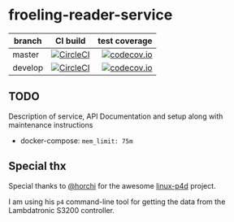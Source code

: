 # froeling-reader-service

| branch | CI build | test coverage |
|--------|:--------:|--------------:|
| master  | [![CircleCI](https://circleci.com/gh/logreposit/froeling-reader-service/tree/master.svg?style=shield)](https://circleci.com/gh/logreposit/froeling-reader-service/tree/master)   | [![codecov.io](https://codecov.io/gh/logreposit/froeling-reader-service/branch/master/graphs/badge.svg)](https://codecov.io/gh/logreposit/froeling-reader-service/branch/master/graphs/badge.svg)   |
| develop | [![CircleCI](https://circleci.com/gh/logreposit/froeling-reader-service/tree/develop.svg?style=shield)](https://circleci.com/gh/logreposit/froeling-reader-service/tree/develop) | [![codecov.io](https://codecov.io/gh/logreposit/froeling-reader-service/branch/develop/graphs/badge.svg)](https://codecov.io/gh/logreposit/froeling-reader-service/branch/develop/graphs/badge.svg) |

## TODO

Description of service, API Documentation and setup along with maintenance instructions

- docker-compose: `mem_limit: 75m`

## Special thx

Special thanks to [@horchi](https://github.com/horchi) for the awesome [linux-p4d](https://github.com/horchi/linux-p4d) project.

I am using his `p4` command-line tool for getting the data from the Lambdatronic S3200 controller.

